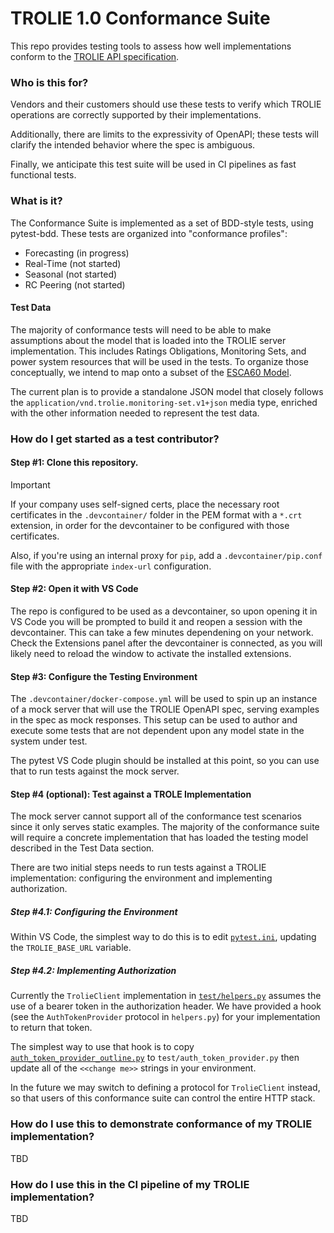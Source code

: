 # TROLIE 1.0 Conformance Suite

This repo provides testing tools to assess how well implementations conform to
the [TROLIE API specification](https://trolie.energy/spec-1.0).

### Who is this for?

Vendors and their customers should use these tests to verify which TROLIE
operations are correctly supported by their implementations.

Additionally, there are limits to the expressivity of OpenAPI; these tests will
clarify the intended behavior where the spec is ambiguous.

Finally, we anticipate this test suite will be used in CI pipelines as fast functional tests.

### What is it?

The Conformance Suite is implemented as a set of BDD-style tests, using pytest-bdd. These tests are organized into "conformance profiles":

* Forecasting (in progress)
* Real-Time (not started)
* Seasonal (not started)
* RC Peering (not started)

#### Test Data

The majority of conformance tests will need to be able to make assumptions about
the model that is loaded into the TROLIE server implementation. This includes
Ratings Obligations, Monitoring Sets, and power system resources that will be
used in the tests. To organize those conceptually, we intend to map onto a
subset of the [ESCA60 Model](./data/).

The current plan is to provide a standalone JSON model that closely follows the
`application/vnd.trolie.monitoring-set.v1+json` media type, enriched with the
other information needed to represent the test data.

### How do I get started as a test contributor?

#### Step #1: Clone this repository.

> [!IMPORTANT]
>
> If your company uses self-signed certs, place the necessary root certificates
> in the `.devcontainer/` folder in the PEM format with a `*.crt` extension, in
> order for the devcontainer to be configured with those certificates.
>
> Also, if you're using an internal proxy for `pip`, add a
> `.devcontainer/pip.conf` file with the appropriate `index-url` configuration.

#### Step #2: Open it with VS Code

The repo is configured to be used as a devcontainer, so upon opening it in VS
Code you will be prompted to build it and reopen a session with the
devcontainer. This can take a few minutes dependening on your network. Check the
Extensions panel after the devcontainer is connected, as you will likely need to
reload the window to activate the installed extensions.

#### Step #3: Configure the Testing Environment

The `.devcontainer/docker-compose.yml` will be used to spin up an instance of a
mock server that will use the TROLIE OpenAPI spec, serving examples in the spec
as mock responses. This setup can be used to author and execute some tests that
are not dependent upon any model state in the system under test.

The pytest VS Code plugin should be installed at this point, so you can use that
to run tests against the mock server.

#### Step #4 (optional): Test against a TROLE Implementation

The mock server cannot support all of the conformance test scenarios since it
only serves static examples. The majority of the conformance suite will require
a concrete implementation that has loaded the testing model described in the
Test Data section.

There are two initial steps needs to run tests against a TROLIE implementation: configuring the environment and implementing authorization.

##### Step #4.1: Configuring the Environment

Within VS Code, the simplest way to do this is to edit [`pytest.ini`](./pytest.ini), updating the `TROLIE_BASE_URL` variable.

##### Step #4.2: Implementing Authorization

Currently the `TrolieClient` implementation in
[`test/helpers.py`](test/helpers.py) assumes the use of a bearer token in the
authorization header. We have provided a hook (see the `AuthTokenProvider`
protocol in `helpers.py`) for your implementation to return that token.

The simplest way to use that hook is to copy
[`auth_token_provider_outline.py`](./auth_token_provider_outline.py) to
`test/auth_token_provider.py` then update all of the `<<change me>>` strings in
your environment.

In the future we may switch to defining a protocol for `TrolieClient` instead,
so that users of this conformance suite can control the entire HTTP stack.

### How do I use this to demonstrate conformance of my TROLIE implementation?

TBD

### How do I use this in the CI pipeline of my TROLIE implementation?

TBD
